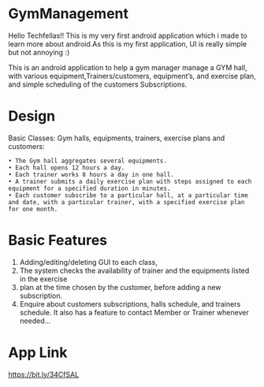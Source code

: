 # GymManagement
Hello Techfellas!! 
This is my very first android application which i made to learn more about android.As this is my first application, UI is really simple but not annoying :)


This is an android application to help a gym manager manage a GYM hall, with various equipment,Trainers/customers, equipment’s, and exercise plan, and simple scheduling of the customers Subscriptions.
# Design
Basic Classes: Gym halls, equipments, trainers, exercise plans and customers:

    • The Gym hall aggregates several equipments.
    • Each hall opens 12 hours a day.
    • Each trainer works 8 hours a day in one hall.
    • A trainer submits a daily exercise plan with steps assigned to each equipment for a specified duration in minutes.
    • Each customer subscribe to a particular hall, at a particular time and date, with a particular trainer, with a specified exercise plan for one month.
# Basic Features

   1. Adding/editing/deleting GUI to each class,
   2. The system checks the availability of trainer and the equipments listed in the exercise
   3. plan at the time chosen by the customer, before adding a new subscription.
   4. Enquire about customers subscriptions, halls schedule, and trainers schedule.
   It also has a feature to contact Member or Trainer whenever needed...
   
# App Link

https://bit.ly/34CfSAL
